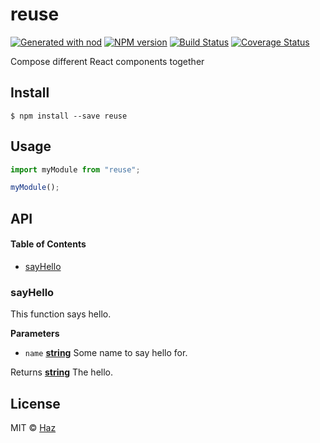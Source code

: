 # reuse

[![Generated with nod](https://img.shields.io/badge/generator-nod-2196F3.svg?style=flat-square)](https://github.com/diegohaz/nod)
[![NPM version](https://img.shields.io/npm/v/reuse.svg?style=flat-square)](https://npmjs.org/package/reuse)
[![Build Status](https://img.shields.io/travis/diegohaz/reuse/master.svg?style=flat-square)](https://travis-ci.org/diegohaz/reuse) [![Coverage Status](https://img.shields.io/codecov/c/github/diegohaz/reuse/master.svg?style=flat-square)](https://codecov.io/gh/diegohaz/reuse/branch/master)

Compose different React components together

## Install

    $ npm install --save reuse

## Usage

```js
import myModule from "reuse";

myModule();
```

## API

<!-- Generated by documentation.js. Update this documentation by updating the source code. -->

#### Table of Contents

-   [sayHello](#sayhello)

### sayHello

This function says hello.

**Parameters**

-   `name` **[string](https://developer.mozilla.org/docs/Web/JavaScript/Reference/Global_Objects/String)** Some name to say hello for.

Returns **[string](https://developer.mozilla.org/docs/Web/JavaScript/Reference/Global_Objects/String)** The hello.

## License

MIT © [Haz](https://github.com/diegohaz)
